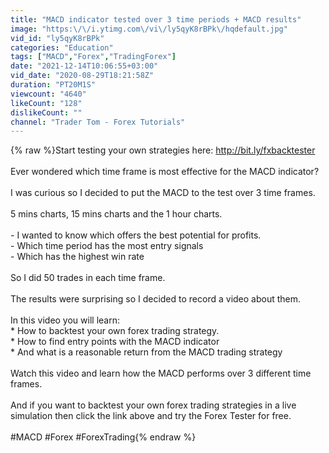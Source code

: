 ```yaml
---
title: "MACD indicator tested over 3 time periods + MACD results"
image: "https:\/\/i.ytimg.com\/vi\/ly5qyK8rBPk\/hqdefault.jpg"
vid_id: "ly5qyK8rBPk"
categories: "Education"
tags: ["MACD","Forex","TradingForex"]
date: "2021-12-14T10:06:55+03:00"
vid_date: "2020-08-29T18:21:58Z"
duration: "PT20M1S"
viewcount: "4640"
likeCount: "128"
dislikeCount: ""
channel: "Trader Tom - Forex Tutorials"
---
```

{% raw %}Start testing your own strategies here: <a rel="nofollow" target="blank" href="http://bit.ly/fxbacktester">http://bit.ly/fxbacktester</a><br /><br />Ever wondered which time frame is most effective for the MACD indicator?<br /><br />I was curious so I decided to put the MACD to the test over 3 time frames.<br /><br />5 mins charts, 15 mins charts and the 1 hour charts.<br /><br />- I wanted to know which offers the best potential for profits.<br />- Which time period has the most entry signals<br />- Which has the highest win rate<br /><br />So I did 50 trades in each time frame.<br /><br />The results were surprising so I decided to record a video about them.<br /><br />In this video you will learn:<br />* How to backtest your own forex trading strategy.<br />* How to find entry points with the MACD indicator<br />* And what is a reasonable return from the MACD trading strategy<br /><br />Watch this video and learn how the MACD performs over 3 different time frames.<br /><br />And if you want to backtest your own forex trading strategies in a live simulation then click the link above and try the Forex Tester for free.<br /><br />#MACD #Forex #ForexTrading{% endraw %}
